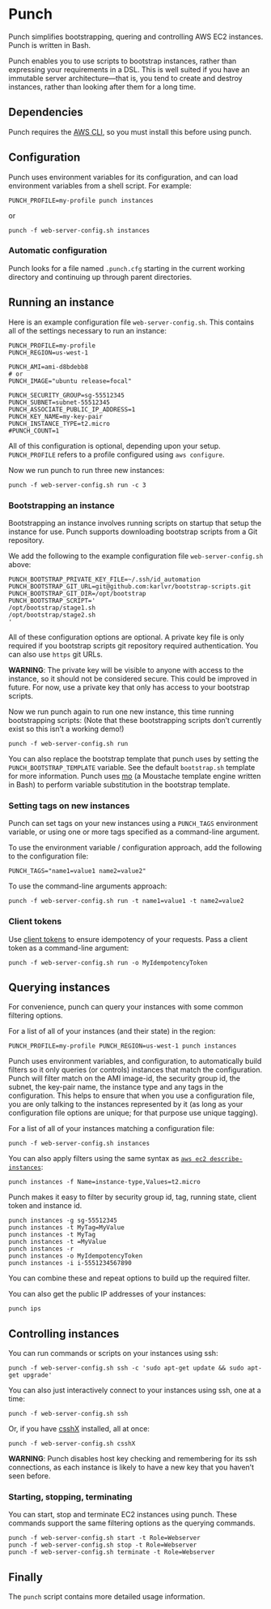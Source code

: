 # Punch

Punch simplifies bootstrapping, quering and controlling AWS EC2 instances. Punch is written in Bash.

Punch enables you to use scripts to bootstrap instances, rather than expressing your requirements in a DSL. This is well suited if you have an immutable server architecture—that is, you tend to create and destroy instances, rather than looking after them for a long time.

## Dependencies

Punch requires the [AWS CLI](https://aws.amazon.com/cli/), so you must install this before using punch.

## Configuration

Punch uses environment variables for its configuration, and can load environment variables from a shell script. For example:

```
PUNCH_PROFILE=my-profile punch instances
```

or

```
punch -f web-server-config.sh instances
```

### Automatic configuration

Punch looks for a file named `.punch.cfg` starting in the current working directory and continuing 
up through parent directories.

## Running an instance

Here is an example configuration file `web-server-config.sh`. This contains all of the settings necessary to run an instance:
```
PUNCH_PROFILE=my-profile
PUNCH_REGION=us-west-1

PUNCH_AMI=ami-d8bdebb8
# or
PUNCH_IMAGE="ubuntu release=focal"

PUNCH_SECURITY_GROUP=sg-55512345
PUNCH_SUBNET=subnet-55512345
PUNCH_ASSOCIATE_PUBLIC_IP_ADDRESS=1
PUNCH_KEY_NAME=my-key-pair
PUNCH_INSTANCE_TYPE=t2.micro
#PUNCH_COUNT=1
```

All of this configuration is optional, depending upon your setup. `PUNCH_PROFILE` refers to a profile configured using `aws configure`.

Now we run punch to run three new instances:
```
punch -f web-server-config.sh run -c 3
```

### Bootstrapping an instance

Bootstrapping an instance involves running scripts on startup that setup the instance for use. Punch supports downloading bootstrap scripts from a Git repository.

We add the following to the example configuration file `web-server-config.sh` above:
```
PUNCH_BOOTSTRAP_PRIVATE_KEY_FILE=~/.ssh/id_automation
PUNCH_BOOTSTRAP_GIT_URL=git@github.com:karlvr/bootstrap-scripts.git
PUNCH_BOOTSTRAP_GIT_DIR=/opt/bootstrap
PUNCH_BOOTSTRAP_SCRIPT='
/opt/bootstrap/stage1.sh
/opt/bootstrap/stage2.sh
'
```

All of these configuration options are optional. A private key file is only required if you bootstrap scripts git repository required authentication. You can also use `https` git URLs.

**WARNING**: The private key will be visible to anyone with access to the instance, so it should not be considered secure. This could be improved in future. For now, use a private key that only has access to your bootstrap scripts.

Now we run punch again to run one new instance, this time running bootstrapping scripts: (Note that these bootstrapping scripts don’t currently exist so this isn’t a working demo!)
```
punch -f web-server-config.sh run
```

You can also replace the bootstrap template that punch uses by setting the `PUNCH_BOOTSTRAP_TEMPLATE` variable. See the default `bootstrap.sh` template for more information. Punch uses [mo](https://github.com/tests-always-included/mo) (a Moustache template engine written in Bash) to perform variable substitution in the bootstrap template.

### Setting tags on new instances

Punch can set tags on your new instances using a `PUNCH_TAGS` environment variable, or using one or more tags specified as a command-line argument.

To use the environment variable / configuration approach, add the following to the configuration file:
```
PUNCH_TAGS="name1=value1 name2=value2"
```

To use the command-line arguments approach:
```
punch -f web-server-config.sh run -t name1=value1 -t name2=value2
```

### Client tokens

Use [client tokens](http://docs.aws.amazon.com/AWSEC2/latest/APIReference/Run_Instance_Idempotency.html#client-tokens) to ensure idempotency of your requests. Pass a client token as a command-line argument:

```
punch -f web-server-config.sh run -o MyIdempotencyToken
```

## Querying instances

For convenience, punch can query your instances with some common filtering options.

For a list of all of your instances (and their state) in the region:
```
PUNCH_PROFILE=my-profile PUNCH_REGION=us-west-1 punch instances
```

Punch uses environment variables, and configuration, to automatically build filters so it only queries (or controls) instances that match the configuration. Punch will filter match on the AMI image-id, the security group id, the subnet, the key-pair name, the instance type and any tags in the configuration. This helps to ensure that when you use a configuration file, you are only talking to the instances represented by it (as long as your configuration file options are unique; for that purpose use unique tagging).

For a list of all of your instances matching a configuration file:
```
punch -f web-server-config.sh instances
```

You can also apply filters using the same syntax as [`aws ec2 describe-instances`](http://docs.aws.amazon.com/cli/latest/reference/ec2/describe-instances.html):
```
punch instances -f Name=instance-type,Values=t2.micro
```

Punch makes it easy to filter by security group id, tag, running state, client token and instance id.
```
punch instances -g sg-55512345
punch instances -t MyTag=MyValue
punch instances -t MyTag
punch instances -t =MyValue
punch instances -r
punch instances -o MyIdempotencyToken
punch instances -i i-5551234567890
```

You can combine these and repeat options to build up the required filter.

You can also get the public IP addresses of your instances:
```
punch ips
```

## Controlling instances

You can run commands or scripts on your instances using ssh:
```
punch -f web-server-config.sh ssh -c 'sudo apt-get update && sudo apt-get upgrade'
```

You can also just interactively connect to your instances using ssh, one at a time:
```
punch -f web-server-config.sh ssh
```

Or, if you have [csshX](https://github.com/brockgr/csshx) installed, all at once:
```
punch -f web-server-config.sh csshX
```

**WARNING**: Punch disables host key checking and remembering for its ssh connections, as each instance is likely to have a new key that you haven’t seen before.

### Starting, stopping, terminating

You can start, stop and terminate EC2 instances using punch. These commands support the same filtering options as the querying commands.

```
punch -f web-server-config.sh start -t Role=Webserver
punch -f web-server-config.sh stop -t Role=Webserver
punch -f web-server-config.sh terminate -t Role=Webserver
```

## Finally

The `punch` script contains more detailed usage information.
